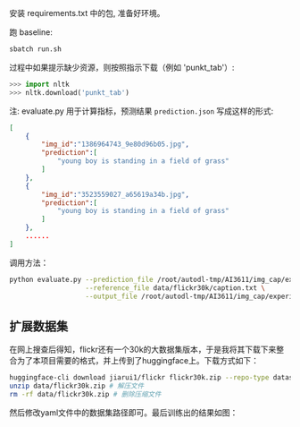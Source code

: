 安装 requirements.txt 中的包, 准备好环境。


跑 baseline:
```bash
sbatch run.sh
```

过程中如果提示缺少资源，则按照指示下载（例如 'punkt_tab'）:
```python
>>> import nltk
>>> nltk.download('punkt_tab')
```

注: 
evaluate.py 用于计算指标，预测结果 `prediction.json` 写成这样的形式:
```json
[
    {
        "img_id":"1386964743_9e80d96b05.jpg",
        "prediction":[
            "young boy is standing in a field of grass"
        ]
    },
    {
        "img_id":"3523559027_a65619a34b.jpg",
        "prediction":[
            "young boy is standing in a field of grass"
        ]
    },
    ......
]
```
调用方法：
```bash
python evaluate.py --prediction_file /root/autodl-tmp/AI3611/img_cap/experiments/vit/30k/vit_b128_emd300_predictions.json \
                   --reference_file data/flickr30k/caption.txt \
                   --output_file /root/autodl-tmp/AI3611/img_cap/experiments/vit/30k/result.txt
```

## 扩展数据集
在网上搜查后得知，flickr还有一个30k的大数据集版本，于是我将其下载下来整合为了本项目需要的格式，并上传到了huggingface上。下载方式如下：
```bash
huggingface-cli download jiarui1/flickr flickr30k.zip --repo-type dataset --local-dir data # 在img_cap路径下运行
unzip data/flickr30k.zip # 解压文件
rm -rf data/flickr30k.zip # 删除压缩文件
```
然后修改yaml文件中的数据集路径即可。最后训练出的结果如图：